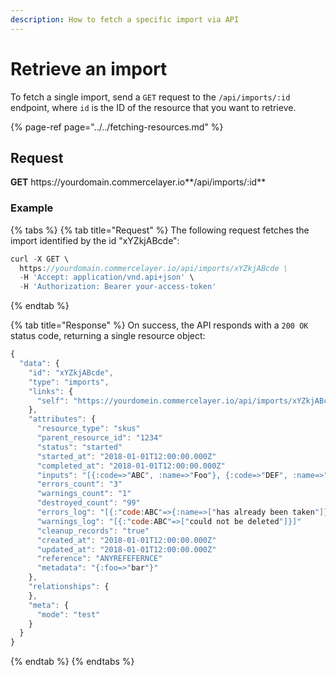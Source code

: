 ```yaml
---
description: How to fetch a specific import via API
---
```


# Retrieve an import

To fetch a single import, send a `GET` request to the `/api/imports/:id` endpoint, where `id` is the ID of the resource that you want to retrieve.

{% page-ref page="../../fetching-resources.md" %}

## Request

**GET** https://<i></i>yourdomain.commercelayer.io**/api/imports/:id**

### **Example**

{% tabs %}
{% tab title="Request" %}
The following request fetches the import identified by the id "xYZkjABcde":

```javascript
curl -X GET \
  https://yourdomain.commercelayer.io/api/imports/xYZkjABcde \
  -H 'Accept: application/vnd.api+json' \
  -H 'Authorization: Bearer your-access-token'
```
{% endtab %}

{% tab title="Response" %}
On success, the API responds with a `200 OK` status code, returning a single resource object:

```javascript
{
  "data": {
    "id": "xYZkjABcde",
    "type": "imports",
    "links": {
      "self": "https://yourdomein.commercelayer.io/api/imports/xYZkjABcde"
    },
    "attributes": {
      "resource_type": "skus"
      "parent_resource_id": "1234"
      "status": "started"
      "started_at": "2018-01-01T12:00:00.000Z"
      "completed_at": "2018-01-01T12:00:00.000Z"
      "inputs": "[{:code=>"ABC", :name=>"Foo"}, {:code=>"DEF", :name=>"Bar"}]"
      "errors_count": "3"
      "warnings_count": "1"
      "destroyed_count": "99"
      "errors_log": "[{:"code:ABC"=>{:name=>["has already been taken"]}}]"
      "warnings_log": "[{:"code:ABC"=>["could not be deleted"]}]"
      "cleanup_records": "true"
      "created_at": "2018-01-01T12:00:00.000Z"
      "updated_at": "2018-01-01T12:00:00.000Z"
      "reference": "ANYREFEFERNCE"
      "metadata": "{:foo=>"bar"}"
    },
    "relationships": {
    },
    "meta": {
      "mode": "test"
    }
  }
}
```
{% endtab %}
{% endtabs %}
